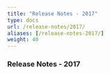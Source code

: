 ```yaml
---
title: "Release Notes - 2017"
type: docs
url: /release-notes/2017/
aliases: [/release-notes-2017/]
weight: 40
---
```


### Release Notes - 2017

